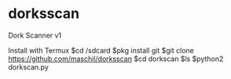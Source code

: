 # dorksscan
Dork Scanner v1

Install with Termux
$cd /sdcard
$pkg install git
$git clone https://github.com/maschil/dorksscan
$cd dorkscan
$ls
$python2 dorkscan.py
